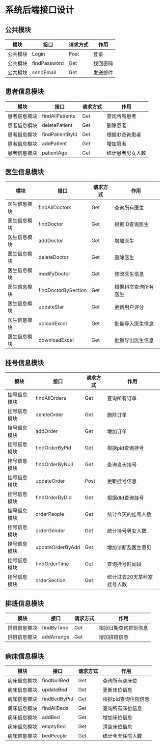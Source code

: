 # 系统后端接口设计

## 公共模块

| 模块   | 接口        | 请求方式 | 作用       |
|--------|-------------|----------|------------|
| 公共模块 | Login       | Post     | 登录       |
| 公共模块 | findPassword | Get      | 找回密码   |
| 公共模块 | sendEmail   | Get      | 发送邮件   |

## 患者信息模块

| 模块      | 接口                 | 请求方式 | 作用                 |
|-----------|----------------------|----------|----------------------|
| 患者信息模块 | findAllPatients    | Get      | 查询所有患者       |
| 患者信息模块 | deletePatient      | Get      | 删除患者           |
| 患者信息模块 | findPatientById    | Get      | 根据ID查询患者     |
| 患者信息模块 | addPatient         | Get      | 增加患者           |
| 患者信息模块 | patientAge         | Get      | 统计患者男女人数   |

## 医生信息模块

| 模块      | 接口                 | 请求方式 | 作用                         |
|-----------|----------------------|----------|----------------------------------|
| 医生信息模块 | findAllDoctors     | Get      | 查询所有医生               |
| 医生信息模块 | findDoctor         | Get      | 根据ID查询医生             |
| 医生信息模块 | addDoctor          | Get      | 增加医生                   |
| 医生信息模块 | deleteDoctor       | Get      | 删除医生                   |
| 医生信息模块 | modifyDoctor       | Get      | 修改医生信息               |
| 医生信息模块 | findDoctorBySection | Get      | 根据科室查询所有医生       |
| 医生信息模块 | updateStar         | Get      | 更新用户评分               |
| 医生信息模块 | uploadExcel        | Get      | 批量导入医生信息           |
| 医生信息模块 | downloadExcel      | Get      | 批量导出医生信息           |

## 挂号信息模块

| 模块      | 接口                 | 请求方式 | 作用                       |
|-----------|----------------------|----------|----------------------------|
| 挂号信息模块 | findAllOrders      | Get      | 查询所有订单               |
| 挂号信息模块 | deleteOrder        | Get      | 删除订单                   |
| 挂号信息模块 | addOrder           | Get      | 增加订单                   |
| 挂号信息模块 | findOrderByPid     | Get      | 根据pId查询挂号            |
| 挂号信息模块 | findOrderByNull    | Get      | 查询当天挂号               |
| 挂号信息模块 | updateOrder        | Post     | 更新挂号信息               |
| 挂号信息模块 | findOrderByDid     | Get      | 根据dId查询挂号            |
| 挂号信息模块 | orderPeople        | Get      | 统计今天的挂号人数         |
| 挂号信息模块 | orderGender        | Get      | 统计挂号男女人数           |
| 挂号信息模块 | updateOrderByAdd   | Get      | 增加诊断及医生意见         |
| 挂号信息模块 | findOrderTime      | Get      | 查询挂号时间段             |
| 挂号信息模块 | orderSection       | Get      | 统计过去20天某科室挂号人数 |

## 排班信息模块

| 模块      | 接口        | 请求方式 | 作用               |
|-----------|-------------|----------|--------------------|
| 排班信息模块 | findByTime  | Get      | 根据日期查询排班信息 |
| 排班信息模块 | addArrange  | Get      | 增加排班信息       |

## 病床信息模块

| 模块      | 接口             | 请求方式 | 作用                 |
|-----------|------------------|----------|----------------------|
| 病床信息模块 | findNullBed    | Get      | 查询所有空床位       |
| 病床信息模块 | updateBed      | Get      | 更新床位信息         |
| 病床信息模块 | findBedByPid   | Get      | 根据pId查询住院信息  |
| 病床信息模块 | findAllBeds    | Get      | 查询所有床位信息     |
| 病床信息模块 | addBed         | Get      | 增加床位信息         |
| 病床信息模块 | emptyBed       | Get      | 清空床位信息         |
| 病床信息模块 | bedPeople      | Get      | 统计今天住院人数     |
